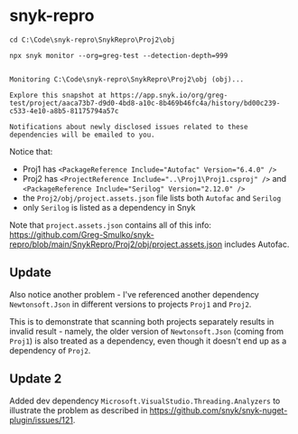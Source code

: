 # snyk-repro

```
cd C:\Code\snyk-repro\SnykRepro\Proj2\obj

npx snyk monitor --org=greg-test --detection-depth=999


Monitoring C:\Code\snyk-repro\SnykRepro\Proj2\obj (obj)...

Explore this snapshot at https://app.snyk.io/org/greg-test/project/aaca73b7-d9d0-4bd8-a10c-8b469b46fc4a/history/bd00c239-c533-4e10-a8b5-81175794a57c

Notifications about newly disclosed issues related to these dependencies will be emailed to you.
```

Notice that:
- Proj1 has `<PackageReference Include="Autofac" Version="6.4.0" />`
- Proj2 has `<ProjectReference Include="..\Proj1\Proj1.csproj" />` and `<PackageReference Include="Serilog" Version="2.12.0" />`
- the `Proj2/obj/project.assets.json` file lists both `Autofac` and `Serilog`
- only `Serilog` is listed as a dependency in Snyk

Note that `project.assets.json` contains all of this info: https://github.com/Greg-Smulko/snyk-repro/blob/main/SnykRepro/Proj2/obj/project.assets.json includes Autofac.

## Update

Also notice another problem - I've referenced another dependency `Newtonsoft.Json` in different versions to projects `Proj1` and `Proj2`.

This is to demonstrate that scanning both projects separately results in invalid result - namely, the older version of `Newtonsoft.Json` (coming from `Proj1`) is also treated as a dependency, even though it doesn't end up as a dependency of `Proj2`.

## Update 2

Added dev dependency `Microsoft.VisualStudio.Threading.Analyzers` to illustrate the problem as described in https://github.com/snyk/snyk-nuget-plugin/issues/121.
